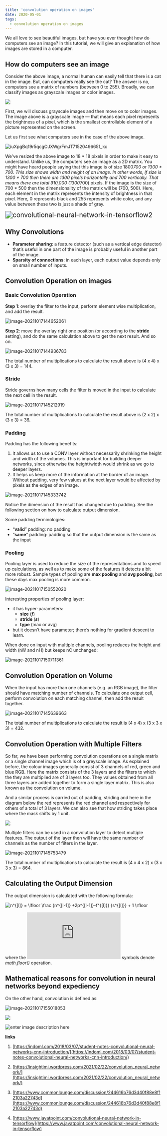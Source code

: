 ```yaml
---
title: 'convolution operation on images'
date: 2020-05-01
tags:
  - convolution operation on images
---
```


We all love to see beautiful images, but have you ever thought how do computers see an image? In this tutorial, we will give an explanation of how images are stored in a computer.

## How do computers see an image

Consider the above image, a normal human can easily tell that there is a cat in the image. But, can computers really see the cat? The answer is no, computers see a matrix of numbers (between 0 to 255). Broadly, we can classify images as grayscale images or color images.

![](../images/loZu3apAxG8Dv3b62Q8XlaaTt1520496644_kc.jpg)

First, we will discuss grayscale images and then move on to color images. The image above is a grayscale image — that means each pixel represents the brightness of a pixel, which is the smallest controllable element of a picture represented on the screen.

Let us first see what computers see in the case of the above image.

![iuXpgBq19r5qcgOJXWgrFmJT71520496651_kc](../images/iuXpgBq19r5qcgOJXWgrFmJT71520496651_kc.png)

We've resized the above image to 18 * 18 pixels in order to make it easy to understand. Unlike us, the computers see an image as a 2D matrix. You might have heard people saying that this image is of size 1800*700 or 1300 * 700. This size shows width and height of an image. In other words, if size is 1300 * 700 then there are 1300 pixels horizontally and 700 vertically. That means there are total 910,000 (1300*700) pixels. If the image is the size of 700 * 500 then the dimensionality of the matrix will be (700, 500). Here, each element in the matrix represents the intensity of brightness in that pixel. Here, 0 represents black and 255 represents white color, and any value between these two is just a shade of gray.

<img src="../images/convolutional-neural-network-in-tensorflow2.png" alt="convolutional-neural-network-in-tensorflow2" style="zoom:150%;" />

## Why Convolutions

- **Parameter sharing**: a feature detector (such as a vertical edge detector) that’s useful in one part of the image is probably useful in another part of the image.
- **Sparsity of connections**: in each layer, each output value depends only on small number of inputs.

## Convolution Operation on images

### Basic Convolution Operation

**Step 1**: overlay the filter to the input, perform element wise multiplication, and add the result.

![image-20211017144652061](../images/image-20211017144652061.png)

**Step 2**: move the overlay right one position (or according to the **stride** setting), and do the same calculation above to get the next result. And so on.

![image-20211017144936783](../images/image-20211017144936783.png)

The total number of multiplications to calculate the result above is (4 x 4) x (3 x 3) = 144.

### Stride

Stride governs how many cells the filter is moved in the input to calculate the next cell in the result.

![image-20211017145212919](../images/image-20211017145212919.png)

The total number of multiplications to calculate the result above is (2 x 2) x (3 x 3) = 36.

### Padding

Padding has the following benefits:

1. It allows us to use a CONV layer without necessarily shrinking the height and width of the volumes. This is important for building deeper networks, since otherwise the height/width would shrink as we go to deeper layers.
2. It helps us keep more of the information at the border of an image. Without padding, very few values at the next layer would be affected by pixels as the edges of an image.

![image-20211017145333742](../images/image-20211017145333742.png)

Notice the dimension of the result has changed due to padding. See the following section on how to calculate output dimension.

Some padding terminologies:

- “**valid**” padding: no padding
- “**same**” padding: padding so that the output dimension is the same as the input

### Pooling

Pooling layer is used to reduce the size of the representations and to speed up calculations, as well as to make some of the features it detects a bit more robust. Sample types of pooling are **max pooling** and **avg pooling**, but these days max pooling is more common.

![image-20211017150552020](../images/image-20211017150552020.png)

Interesting properties of pooling layer:

- it has hyper-parameters:
  - **size** (***f***)
  - **stride** (***s***)
  - **type** (max or avg)
- but it doesn’t have parameter; there’s nothing for gradient descent to learn.

When done on input with multiple channels, pooling reduces the height and width (nW and nH) but keeps nC unchanged:

![image-20211017150711361](../images/image-20211017150711361.png)



## Convolution Operation on Volume

When the input has more than one channels (e.g. an RGB image), the filter should have matching number of channels. To calculate one output cell, perform convolution on each matching channel, then add the result together.

![image-20211017145639663](../images/image-20211017145639663.png)

The total number of multiplications to calculate the result is (4 x 4) x (3 x 3 x 3) = 432.

## Convolution Operation with Multiple Filters

So far, we have been performing convolution operations on a single matrix or a single channel image which is of a greyscale image. As explained before, the colour images generally consist of 3 channels of red, green and blue RGB. Here the matrix consists of the 3 layers and the filters to which the they are multiplied are of 3 layers too. They values obtained from all three layers are added together to form a single layer matrix. This is also known as the convolution on volume.

And a similar process is carried out of padding, striding and here in the diagram below the red represents the red channel and respectively for others of a total of 3 layers. We can also see that how striding takes place where the mask shifts by 1 unit.

![](../images/1_ciDgQEjViWLnCbmX-EeSrA.gif)

Multiple filters can be used in a convolution layer to detect multiple features. The output of the layer then will have the same number of channels as the number of filters in the layer.

![image-20211017145753479](../images/image-20211017145753479.png)

The total number of multiplications to calculate the result is (4 x 4 x 2) x (3 x 3 x 3) = 864.



## Calculating the Output Dimension

The output dimension is calculated with the following formula:

![n^{[l]} = \lfloor \frac {n^{[l-1]} +2p^{[l-1]}-f^{[l]}} {s^{[l]}} + 1 \rfloor  ](../images/rfloor++&bg=ffffff&fg=000000&s=3&c=20201002)

where the ![\lfloor \ \rfloor ](https://s0.wp.com/latex.php?latex=%5Clfloor+%5C+%5Crfloor+&bg=ffffff&fg=000000&s=0&c=20201002) symbols denote *math.floor()* operation.



## Mathematical reasons for convolution in neural networks beyond expediency

On the other hand, convolution is defined as:

![image-20211017155018053](../images/image-20211017155018053.png)

![](../images/yLrhS.png)





![enter image description here](../images/VmW9l.png)

**links**

1. [https://indoml.com/2018/03/07/student-notes-convolutional-neural-networks-cnn-introduction/](https://indoml.com/2018/03/07/student-notes-convolutional-neural-networks-cnn-introduction/)

2. [https://insightimi.wordpress.com/2021/02/22/convolution_neural_network/](https://insightimi.wordpress.com/2021/02/22/convolution_neural_network/)
3. [https://www.commonlounge.com/discussion/244616b76d3d40f88e8f12103a22743d](https://www.commonlounge.com/discussion/244616b76d3d40f88e8f12103a22743d)
4. [https://www.javatpoint.com/convolutional-neural-network-in-tensorflow](https://www.javatpoint.com/convolutional-neural-network-in-tensorflow)
